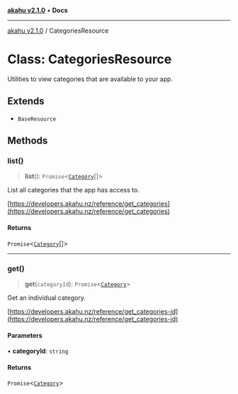 [**akahu v2.1.0**](../README.md) • **Docs**

***

[akahu v2.1.0](../README.md) / CategoriesResource

# Class: CategoriesResource

Utilities to view categories that are available to your app.

## Extends

- `BaseResource`

## Methods

### list()

> **list**(): `Promise`\<[`Category`](../type-aliases/Category.md)[]\>

List all categories that the app has access to.

[https://developers.akahu.nz/reference/get_categories](https://developers.akahu.nz/reference/get_categories)

#### Returns

`Promise`\<[`Category`](../type-aliases/Category.md)[]\>

***

### get()

> **get**(`categoryId`): `Promise`\<[`Category`](../type-aliases/Category.md)\>

Get an individual category.

[https://developers.akahu.nz/reference/get_categories-id](https://developers.akahu.nz/reference/get_categories-id)

#### Parameters

• **categoryId**: `string`

#### Returns

`Promise`\<[`Category`](../type-aliases/Category.md)\>
